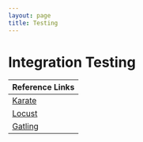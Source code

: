 ```yaml
---
layout: page
title: Testing
---
```


# Integration Testing

| Reference Links |
|---|
| [Karate](https://karatelabs.github.io/karate/) |
| [Locust](https://docs.locust.io/en/stable/) |
| [Gatling](https://docs.gatling.io/) |